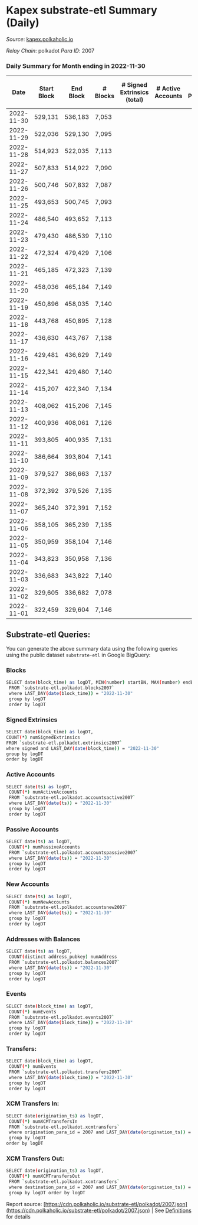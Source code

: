 # Kapex substrate-etl Summary (Daily)

_Source_: [kapex.polkaholic.io](https://kapex.polkaholic.io)

*Relay Chain*: polkadot
*Para ID*: 2007



### Daily Summary for Month ending in 2022-11-30


| Date | Start Block | End Block | # Blocks | # Signed Extrinsics (total) | # Active Accounts | # Passive | # New | # Addresses with Balances | # Events | # Transfers | # XCM Transfers In | # XCM Transfers Out | Issues | 
| ---- | ----------- | --------- | -------- | --------------------------- | ----------------- | --------- | ----- | ------------------------- | -------- | ----------- | ------------------ | ------------------- | ------ |
| 2022-11-30 | 529,131 | 536,183 | 7,053 |  |  |  |  | 3 | 14,110 |   |   |   |  |
| 2022-11-29 | 522,036 | 529,130 | 7,095 |  |  |  |  |  | 14,193 |   |   |   |  |
| 2022-11-28 | 514,923 | 522,035 | 7,113 |  |  |  |  |  | 14,230 |   |   |   |  |
| 2022-11-27 | 507,833 | 514,922 | 7,090 |  |  |  |  |  | 14,184 |   |   |   |  |
| 2022-11-26 | 500,746 | 507,832 | 7,087 |  |  |  |  |  | 14,178 |   |   |   |  |
| 2022-11-25 | 493,653 | 500,745 | 7,093 |  |  |  |  |  | 14,190 |   |   |   |  |
| 2022-11-24 | 486,540 | 493,652 | 7,113 |  |  |  |  |  | 14,230 |   |   |   |  |
| 2022-11-23 | 479,430 | 486,539 | 7,110 |  |  |  |  |  | 14,224 |   |   |   |  |
| 2022-11-22 | 472,324 | 479,429 | 7,106 |  |  |  |  |  | 14,216 |   |   |   |  |
| 2022-11-21 | 465,185 | 472,323 | 7,139 |  |  |  |  |  | 14,282 |   |   |   |  |
| 2022-11-20 | 458,036 | 465,184 | 7,149 |  |  |  |  |  | 14,302 |   |   |   |  |
| 2022-11-19 | 450,896 | 458,035 | 7,140 |  |  |  |  |  | 14,284 |   |   |   |  |
| 2022-11-18 | 443,768 | 450,895 | 7,128 |  |  |  |  |  | 14,260 |   |   |   |  |
| 2022-11-17 | 436,630 | 443,767 | 7,138 |  |  |  |  |  | 14,280 |   |   |   |  |
| 2022-11-16 | 429,481 | 436,629 | 7,149 |  |  |  |  |  | 14,302 |   |   |   |  |
| 2022-11-15 | 422,341 | 429,480 | 7,140 |  |  |  |  |  | 14,284 |   |   |   |  |
| 2022-11-14 | 415,207 | 422,340 | 7,134 |  |  |  |  |  | 14,272 |   |   |   |  |
| 2022-11-13 | 408,062 | 415,206 | 7,145 |  |  |  |  |  | 14,294 |   |   |   |  |
| 2022-11-12 | 400,936 | 408,061 | 7,126 |  |  |  |  |  | 14,256 |   |   |   |  |
| 2022-11-11 | 393,805 | 400,935 | 7,131 |  |  |  |  |  | 14,266 |   |   |   |  |
| 2022-11-10 | 386,664 | 393,804 | 7,141 |  |  |  |  |  | 14,286 |   |   |   |  |
| 2022-11-09 | 379,527 | 386,663 | 7,137 |  |  |  |  |  | 14,278 |   |   |   |  |
| 2022-11-08 | 372,392 | 379,526 | 7,135 |  |  |  |  |  | 14,274 |   |   |   |  |
| 2022-11-07 | 365,240 | 372,391 | 7,152 |  |  |  |  |  | 14,308 |   |   |   |  |
| 2022-11-06 | 358,105 | 365,239 | 7,135 |  |  |  |  |  | 14,274 |   |   |   |  |
| 2022-11-05 | 350,959 | 358,104 | 7,146 |  |  |  |  |  | 14,296 |   |   |   |  |
| 2022-11-04 | 343,823 | 350,958 | 7,136 |  |  |  |  |  | 14,275 |   |   |   |  |
| 2022-11-03 | 336,683 | 343,822 | 7,140 |  |  |  |  |  | 14,284 |   |   |   |  |
| 2022-11-02 | 329,605 | 336,682 | 7,078 |  |  |  |  |  | 14,160 |   |   |   |  |
| 2022-11-01 | 322,459 | 329,604 | 7,146 |  |  |  |  |  | 14,296 |   |   |   |  |

## Substrate-etl Queries:
You can generate the above summary data using the following queries using the public dataset `substrate-etl` in Google BigQuery:

### Blocks
```bash
SELECT date(block_time) as logDT, MIN(number) startBN, MAX(number) endBN, COUNT(*) numBlocks 
 FROM `substrate-etl.polkadot.blocks2007`  
 where LAST_DAY(date(block_time)) = "2022-11-30" 
 group by logDT 
 order by logDT
```

### Signed Extrinsics
```bash
SELECT date(block_time) as logDT, 
COUNT(*) numSignedExtrinsics 
FROM `substrate-etl.polkadot.extrinsics2007`  
where signed and LAST_DAY(date(block_time)) = "2022-11-30" 
group by logDT 
order by logDT
```

### Active Accounts
```bash
SELECT date(ts) as logDT, 
 COUNT(*) numActiveAccounts 
 FROM `substrate-etl.polkadot.accountsactive2007` 
 where LAST_DAY(date(ts)) = "2022-11-30" 
 group by logDT 
 order by logDT
```

### Passive Accounts
```bash
SELECT date(ts) as logDT, 
 COUNT(*) numPassiveAccounts 
 FROM `substrate-etl.polkadot.accountspassive2007` 
 where LAST_DAY(date(ts)) = "2022-11-30" 
 group by logDT 
 order by logDT
```

### New Accounts
```bash
SELECT date(ts) as logDT, 
 COUNT(*) numNewAccounts 
 FROM `substrate-etl.polkadot.accountsnew2007` 
 where LAST_DAY(date(ts)) = "2022-11-30" 
 group by logDT
 order by logDT
```

### Addresses with Balances
```bash
SELECT date(ts) as logDT,
 COUNT(distinct address_pubkey) numAddress 
 FROM `substrate-etl.polkadot.balances2007` 
 where LAST_DAY(date(ts)) = "2022-11-30" 
 group by logDT 
 order by logDT
```

### Events
```bash
SELECT date(block_time) as logDT, 
 COUNT(*) numEvents 
 FROM `substrate-etl.polkadot.events2007` 
 where LAST_DAY(date(block_time)) = "2022-11-30" 
 group by logDT 
 order by logDT
```

### Transfers:
```bash
SELECT date(block_time) as logDT, 
 COUNT(*) numEvents 
 FROM `substrate-etl.polkadot.transfers2007` 
 where LAST_DAY(date(block_time)) = "2022-11-30" 
 group by logDT 
 order by logDT
```

### XCM Transfers In:
```bash
SELECT date(origination_ts) as logDT, 
 COUNT(*) numXCMTransfersIn 
 FROM `substrate-etl.polkadot.xcmtransfers` 
 where origination_para_id = 2007 and LAST_DAY(date(origination_ts)) = "2022-11-30" 
 group by logDT 
order by logDT
```

### XCM Transfers Out:
```bash
SELECT date(origination_ts) as logDT, 
 COUNT(*) numXCMTransfersOut 
 FROM `substrate-etl.polkadot.xcmtransfers` 
 where destination_para_id = 2007 and LAST_DAY(date(origination_ts)) = "2022-11-30" 
 group by logDT order by logDT
```


Report source: [https://cdn.polkaholic.io/substrate-etl/polkadot/2007.json](https://cdn.polkaholic.io/substrate-etl/polkadot/2007.json) | See [Definitions](/DEFINITIONS.md) for details
